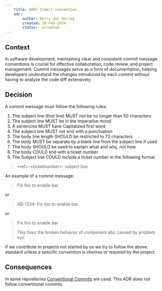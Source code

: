 ```yaml
---
    title: 0007 Commit convention
    adr:
        author: Berry den Hartog
        created: 28-Feb-2024
        status:  accepted
---
```


## Context

In software development, maintaining clear and consistent commit message conventions is crucial for effective
collaboration, code review, and project management. Commit messages serve as a form of documentation, helping developers
understand the changes introduced by each commit without having to analyze the code diff extensively.

## Decision

A commit message must follow the following rules:

1. The subject line (first line) MUST not be no longer than 50 characters
2. The subject line MUST be in the imperative mood
3. A sentences MUST have Capitalized first word
4. The subject line MUST not end with a punctuation
5. The body line length SHOULD be restricted to 72 characters
6. The body MUST be separate by a blank line from the subject line if used
7. The body SHOULD be used to explain what and why, not how.
8. The body COULD end with a ticket number
9. The Subject line COULD include a ticket number in the following format

  > \<ref\>-\<ticketnumber\>: subject line

An example of a commit message:
  > Fix foo to enable bar

or

  > AB-1234: Fix foo to enable bar

or
 > Fix foo to enable bar
 >
 > This fixes the broken behavior of component abc caused by problem xyz.

If we contribute to projects not started by us we try to follow the above standard unless a specific convention is
obvious or required by the project.

## Consequences

In some repositories [Conventional Commits](https://www.conventionalcommits.org/en/v1.0.0/) are used. This ADR does not
follow conventional commits.
